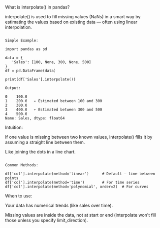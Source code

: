  What is interpolate() in pandas?

 interpolate() is used to fill missing values (NaNs) in a smart way by estimating the values based on existing data — often using linear interpolation.

 ```text

Simple Example:

import pandas as pd

data = {
    'Sales': [100, None, 300, None, 500]
}
df = pd.DataFrame(data)

print(df['Sales'].interpolate())

Output:

0    100.0
1    200.0   ← Estimated between 100 and 300
2    300.0
3    400.0   ← Estimated between 300 and 500
4    500.0
Name: Sales, dtype: float64

```

Intuition:

If one value is missing between two known values, interpolate() fills it by assuming a straight line between them.

Like joining the dots in a line chart.

```text

Common Methods:

df['col'].interpolate(method='linear')      # Default – line between points
df['col'].interpolate(method='time')        # For time series
df['col'].interpolate(method='polynomial', order=2)  # For curves

```


When to use:

Your data has numerical trends (like sales over time).

Missing values are inside the data, not at start or end (interpolate won't fill those unless you specify limit_direction).
